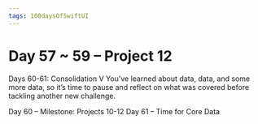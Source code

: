 ```yaml
---
tags: 100daysOfSwiftUI
---
```

#  Day 57 ~ 59 – Project 12
 

Days 60-61: Consolidation V
You’ve learned about data, data, and some more data, so it’s time to pause and reflect on what was covered before tackling another new challenge.

Day 60 – Milestone: Projects 10-12
Day 61 – Time for Core Data

